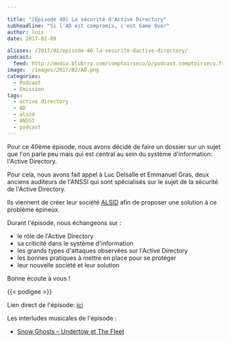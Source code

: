 ```yaml
---

title: "[Épisode 40] La sécurité d'Active Directory"
subheadline: "Si l'AD est compromis, c'est Game Over"
author: lois
date: 2017-02-09

aliases: /2017/02/episode-40-la-securite-dactive-directory/
podcast:
  feed: http://media.blubrry.com/comptoirsecu/p/podcast.comptoirsecu.fr/CSEC.EP40.2017-02-09.ACTIVE_DIRECTORY.mp3
image:  /images/2017/02/AD.png
categories:
  - Podcast
  - Emission
tags:
  - active directory
  - AD
  - alsid
  - ANSSI
  - podcast
---
```


Pour ce 40ème épisode, nous avons décidé de faire un dossier sur un sujet que l'on parle peu mais qui est central au sein du système d'information: l'Active Directory.

<!--more-->

Pour cela, nous avons fait appel à Luc Delsalle et Emmanuel Gras, deux anciens auditeurs de l'ANSSI qui sont spécialisés sur le sujet de la sécurité de l'Active Directory.

Ils viennent de créer leur société [ALSID](https://www.alsid.it/) afin de proposer une solution à ce problème épineux.

Durant l'épisode, nous échangeons sur :

  * le rôle de l'Active Directory
  * sa criticité dans le système d'information
  * les grands types d'attaques observées sur l'Active Directory
  * les bonnes pratiques à mettre en place pour se protéger
  * leur nouvelle société et leur solution

Bonne écoute à vous !

{{< podigee >}}

Lien direct de l'épisode: [ici](http://podcast.comptoirsecu.fr/CSEC.EP40.2017-02-09.ACTIVE_DIRECTORY.mp3)

Les interludes musicales de l'épisode :

  * [Snow Ghosts – Undertow et The Fleet](https://snowghosts.bandcamp.com/album/husk)
